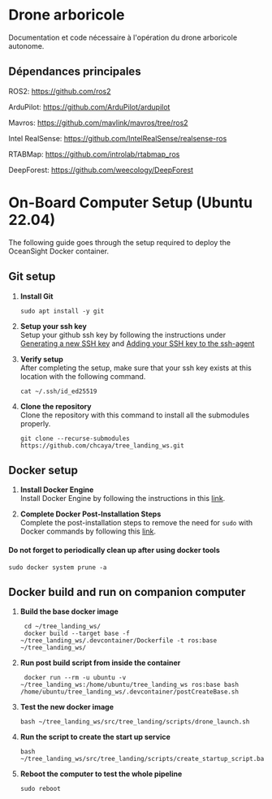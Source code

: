 # Drone arboricole

Documentation et code nécessaire à l'opération du drone arboricole autonome.



## Dépendances principales

ROS2: https://github.com/ros2

ArduPilot: https://github.com/ArduPilot/ardupilot

Mavros: https://github.com/mavlink/mavros/tree/ros2

Intel RealSense: https://github.com/IntelRealSense/realsense-ros

RTABMap: https://github.com/introlab/rtabmap_ros

DeepForest: https://github.com/weecology/DeepForest



# On-Board Computer Setup (Ubuntu 22.04)
The following guide goes through the setup required to deploy the OceanSight Docker container.

## Git setup

1. **Install Git**
   ```
   sudo apt install -y git
   ```

2. **Setup your ssh key**  
   Setup your github ssh key by following the instructions under [Generating a new SSH key](https://docs.github.com/en/authentication/connecting-to-github-with-ssh/generating-a-new-ssh-key-and-adding-it-to-the-ssh-agent) and [Adding your SSH key to the ssh-agent](https://docs.github.com/en/authentication/connecting-to-github-with-ssh/adding-a-new-ssh-key-to-your-github-account)

3. **Verify setup**  
   After completing the setup, make sure that your ssh key exists at this location with the following command.
   ```
   cat ~/.ssh/id_ed25519
   ```

4. **Clone the repository**  
   Clone the repository with this command to install all the submodules properly.
   ```
   git clone --recurse-submodules https://github.com/chcaya/tree_landing_ws.git
   ```

## Docker setup

1. **Install Docker Engine**  
   Install Docker Engine by following the instructions in this [link](https://docs.docker.com/engine/install/ubuntu/).

2. **Complete Docker Post-Installation Steps**  
   Complete the post-installation steps to remove the need for `sudo` with Docker commands by following this [link](https://docs.docker.com/engine/install/linux-postinstall/).


#### Do not forget to periodically clean up after using docker tools
   ```
   sudo docker system prune -a
   ```

## Docker build and run on companion computer

1. **Build the base docker image**
   ```
    cd ~/tree_landing_ws/
    docker build --target base -f ~/tree_landing_ws/.devcontainer/Dockerfile -t ros:base ~/tree_landing_ws/
   ```

2. **Run post build script from inside the container**
   ```
    docker run --rm -u ubuntu -v ~/tree_landing_ws:/home/ubuntu/tree_landing_ws ros:base bash /home/ubuntu/tree_landing_ws/.devcontainer/postCreateBase.sh
   ```

3. **Test the new docker image**
   ```
   bash ~/tree_landing_ws/src/tree_landing/scripts/drone_launch.sh
   ```

4. **Run the script to create the start up service**
   ```
   bash ~/tree_landing_ws/src/tree_landing/scripts/create_startup_script.bash
   ```

5. **Reboot the computer to test the whole pipeline**
   ```
   sudo reboot
   ```
